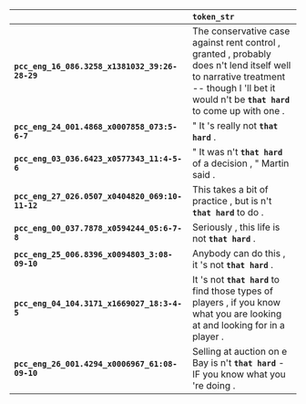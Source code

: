 |                                                 | `token_str`                                                                                                                                                                                |
|:------------------------------------------------|:-------------------------------------------------------------------------------------------------------------------------------------------------------------------------------------------|
| **`pcc_eng_16_086.3258_x1381032_39:26-28-29`**  | The conservative case against rent control , granted , probably does n't lend itself well to narrative treatment -- though I 'll bet it would n't be __`that hard`__ to come up with one . |
| **`pcc_eng_24_001.4868_x0007858_073:5-6-7`**    | " It 's really not __`that hard`__ .                                                                                                                                                       |
| **`pcc_eng_03_036.6423_x0577343_11:4-5-6`**     | " It was n't __`that hard`__ of a decision , " Martin said .                                                                                                                               |
| **`pcc_eng_27_026.0507_x0404820_069:10-11-12`** | This takes a bit of practice , but is n't __`that hard`__ to do .                                                                                                                          |
| **`pcc_eng_00_037.7878_x0594244_05:6-7-8`**     | Seriously , this life is not __`that hard`__ .                                                                                                                                             |
| **`pcc_eng_25_006.8396_x0094803_3:08-09-10`**   | Anybody can do this , it 's not __`that hard`__ .                                                                                                                                          |
| **`pcc_eng_04_104.3171_x1669027_18:3-4-5`**     | It 's not __`that hard`__ to find those types of players , if you know what you are looking at and looking for in a player .                                                               |
| **`pcc_eng_26_001.4294_x0006967_61:08-09-10`**  | Selling at auction on e Bay is n't __`that hard`__ - IF you know what you 're doing .                                                                                                      |